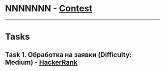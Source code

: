 # NNNNNNN - [Contest](<https://www.hackerrank.com/contests/sda-2021-2022-test4-nov30/challenges>)

---

# Tasks

## Task 1. Обработка на заявки (Difficulty: Medium) - [HackerRank](<https://www.hackerrank.com/contests/sda-2021-2022-test4-nov30/challenges/challenge-3148>)

